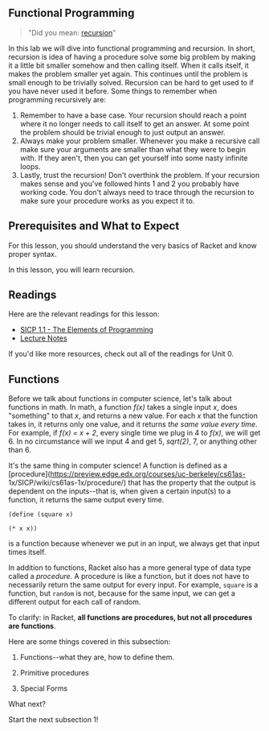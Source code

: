 ## Functional Programming

> "Did you mean: [recursion](https://www.google.com/search?q=recursion)"

In this lab we will dive into functional programming and recursion. In short,
recursion is idea of having a procedure solve some big problem by making it a
little bit smaller somehow and then calling itself. When it calls itself, it
makes the problem smaller yet again. This continues until the problem is small
enough to be trivially solved. Recursion can be hard to get used to if you
have never used it before. Some things to remember when programming
recursively are:

  1. Remember to have a base case. Your recursion should reach a point where it no longer needs to call itself to get an answer. At some point the problem should be trivial enough to just output an answer.
  2. Always make your problem smaller. Whenever you make a recursive call make sure your arguments are smaller than what they were to begin with. If they aren't, then you can get yourself into some nasty infinite loops.
  3. Lastly, trust the recursion! Don't overthink the problem. If your recursion makes sense and you've followed hints 1 and 2 you probably have working code. You don't always need to trace through the recursion to make sure your procedure works as you expect it to.

## Prerequisites and What to Expect

For this lesson, you should understand the very basics of Racket and know
proper syntax.

In this lesson, you will learn recursion.

## Readings

Here are the relevant readings for this lesson:

  * [SICP 1.1 - The Elements of Programming](http://mitpress.mit.edu/sicp/full-text/book/book-Z-H-10.html#%25_sec_1.1)
  * [Lecture Notes](https://docs.google.com/document/d/1_E7HFl1F0L-CCkL3UJfBtdhMwIRuMHuMzy05ByYn7Fk/edit)

If you'd like more resources, check out all of the readings for Unit 0.


## Functions

Before we talk about functions in computer science, let's talk about functions
in math. In math, a function _f(x)_ takes a single input _x_, does
"something" to that _x_, and returns a new value. For each _x_ that the
function takes in, it returns only one value, and it returns _the same value
every time_. For example, if _f(x) = x + 2_, every single time we plug in 4 to
_f(x)_, we will get 6. In no circumstance will we input 4 and get 5,
_sqrt(2)_, 7, or anything other than 6.

It's the same thing in computer science! A function is defined as a
[procedure](https://preview.edge.edx.org/courses/uc-berkeley/cs61as-
1x/SICP/wiki/cs61as-1x/procedure/) that has the property that the output is
dependent on the inputs--that is, when given a certain input(s) to a function,
it returns the same output every time.

`(define (square x)`

`(* x x))`

is a function because whenever we put in an input, we always get that input
times itself.

In addition to functions, Racket also has a more general type of data type
called a _procedure_. A procedure is like a function, but it does not have to
necessarily return the same output for every input. For example, `square` is a
function, but `random` is not, because for the same input, we can get a
different output for each call of random.

To clarify: in Racket, **all functions are procedures, but not all procedures
are functions**.

Here are some things covered in this subsection:

1. Functions--what they are, how to define them.

2. Primitive procedures

3. Special Forms

What next?

Start the next subsection 1!

